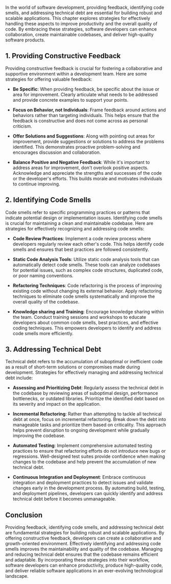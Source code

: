 
In the world of software development, providing feedback, identifying code smells, and addressing technical debt are essential for building robust and scalable applications. This chapter explores strategies for effectively handling these aspects to improve productivity and the overall quality of code. By embracing these strategies, software developers can enhance collaboration, create maintainable codebases, and deliver high-quality software products.

## 1\. Providing Constructive Feedback

Providing constructive feedback is crucial for fostering a collaborative and supportive environment within a development team. Here are some strategies for offering valuable feedback:

- **Be Specific**: When providing feedback, be specific about the issue or area for improvement. Clearly articulate what needs to be addressed and provide concrete examples to support your points.
    
- **Focus on Behavior, not Individuals**: Frame feedback around actions and behaviors rather than targeting individuals. This helps ensure that the feedback is constructive and does not come across as personal criticism.
    
- **Offer Solutions and Suggestions**: Along with pointing out areas for improvement, provide suggestions or solutions to address the problems identified. This demonstrates proactive problem-solving and encourages discussion and collaboration.
    
- **Balance Positive and Negative Feedback**: While it's important to address areas for improvement, don't overlook positive aspects. Acknowledge and appreciate the strengths and successes of the code or the developer's efforts. This builds morale and motivates individuals to continue improving.
    

## 2\. Identifying Code Smells

Code smells refer to specific programming practices or patterns that indicate potential design or implementation issues. Identifying code smells is crucial for maintaining a clean and maintainable codebase. Here are strategies for effectively recognizing and addressing code smells:

- **Code Review Practices**: Implement a code review process where developers regularly review each other's code. This helps identify code smells and ensures that best practices are followed consistently.
    
- **Static Code Analysis Tools**: Utilize static code analysis tools that can automatically detect code smells. These tools can analyze codebases for potential issues, such as complex code structures, duplicated code, or poor naming conventions.
    
- **Refactoring Techniques**: Code refactoring is the process of improving existing code without changing its external behavior. Apply refactoring techniques to eliminate code smells systematically and improve the overall quality of the codebase.
    
- **Knowledge sharing and Training**: Encourage knowledge sharing within the team. Conduct training sessions and workshops to educate developers about common code smells, best practices, and effective coding techniques. This empowers developers to identify and address code smells more efficiently.
    

## 3\. Addressing Technical Debt

Technical debt refers to the accumulation of suboptimal or inefficient code as a result of short-term solutions or compromises made during development. Strategies for effectively managing and addressing technical debt include:

- **Assessing and Prioritizing Debt**: Regularly assess the technical debt in the codebase by reviewing areas of suboptimal design, performance bottlenecks, or outdated libraries. Prioritize the identified debt based on its severity and impact on the application.
    
- **Incremental Refactoring**: Rather than attempting to tackle all technical debt at once, focus on incremental refactoring. Break down the debt into manageable tasks and prioritize them based on criticality. This approach helps prevent disruption to ongoing development while gradually improving the codebase.
    
- **Automated Testing**: Implement comprehensive automated testing practices to ensure that refactoring efforts do not introduce new bugs or regressions. Well-designed test suites provide confidence when making changes to the codebase and help prevent the accumulation of new technical debt.
    
- **Continuous Integration and Deployment**: Embrace continuous integration and deployment practices to detect issues and validate changes early in the development process. By automating build, testing, and deployment pipelines, developers can quickly identify and address technical debt before it becomes unmanageable.
    

## Conclusion

Providing feedback, identifying code smells, and addressing technical debt are fundamental strategies for building robust and scalable applications. By offering constructive feedback, developers can create a collaborative and growth-oriented environment. Effectively identifying and addressing code smells improves the maintainability and quality of the codebase. Managing and reducing technical debt ensures that the codebase remains efficient and adaptable. By incorporating these strategies into their workflow, software developers can enhance productivity, produce high-quality code, and deliver reliable software applications in an ever-evolving technological landscape.
